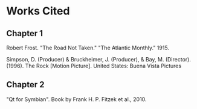 # Works Cited

## Chapter 1

Robert Frost. "The Road Not Taken." "The Atlantic Monthly." 1915.

Simpson, D. (Producer) & Bruckheimer, J. (Producer), & Bay, M. (Director). (1996). The Rock [Motion Picture]. United States: Buena Vista Pictures

## Chapter 2

"Qt for Symbian". Book by Frank H. P. Fitzek et al., 2010.
